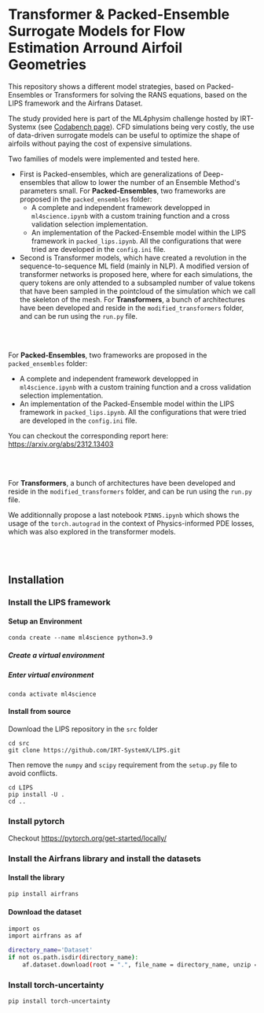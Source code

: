 # Transformer & Packed-Ensemble Surrogate Models for Flow Estimation Arround Airfoil Geometries

This repository shows a different model strategies, based on Packed-Ensembles or Transformers for solving the RANS equations, based on the LIPS framework and the Airfrans Dataset.

The study provided here is part of the ML4physim challenge hosted by IRT-Systemx (see [Codabench page](https://www.codabench.org/competitions/1534/)).
CFD simulations being very costly, the use of data-driven surrogate models can be useful to optimize the shape of airfoils without paying the cost of expensive simulations.

Two families of models were implemented and tested here. 
- First is Packed-ensembles, which are generalizations of Deep-ensembles that allow to lower the number of an Ensemble Method's parameters small. For **Packed-Ensembles**, two frameworks are proposed in the `packed_ensembles` folder:
    - A complete and independent framework developped in `ml4science.ipynb` with a custom training function and a cross validation selection implementation.
    - An implementation of the Packed-Ensemble model within the LIPS framework in `packed_lips.ipynb`. All the configurations that were tried are developed in the `config.ini` file.
- Second is Transformer models, which have created a revolution in the sequence-to-sequence ML field (mainly in NLP). A modified version of transformer networks is proposed here, where for each simulations, the query tokens are only attended to a subsampled number of value tokens that have been sampled in the pointcloud of the simulation which we call the skeleton of the mesh. For **Transformers**, a bunch of architectures have been developed and reside in the `modified_transformers` folder, and can be run using the `run.py` file.

<br></br>

For **Packed-Ensembles**, two frameworks are proposed in the `packed_ensembles` folder:
- A complete and independent framework developped in `ml4science.ipynb` with a custom training function and a cross validation selection implementation.
- An implementation of the Packed-Ensemble model within the LIPS framework in `packed_lips.ipynb`. All the configurations that were tried are developed in the `config.ini` file.

You can checkout the corresponding report here: https://arxiv.org/abs/2312.13403

<br></br>

For **Transformers**, a bunch of architectures have been developed and reside in the `modified_transformers` folder, and can be run using the `run.py` file.

We additionnally propose a last notebook `PINNS.ipynb` which shows the usage of the `torch.autograd` in the context of Physics-informed PDE losses, which was also explored in the transformer models.

<br></br>

## Installation

### Install the LIPS framework

#### Setup an Environment

```commandline
conda create --name ml4science python=3.9
```

##### Create a virtual environment

##### Enter virtual environment
```commandline
conda activate ml4science
```

#### Install from source
Download the LIPS repository in the `src` folder
```commandline
cd src
git clone https://github.com/IRT-SystemX/LIPS.git
```
Then remove the `numpy` and `scipy` requirement from the `setup.py` file to avoid conflicts.

```commandline
cd LIPS
pip install -U .
cd ..
```

### Install pytorch
Checkout https://pytorch.org/get-started/locally/

### Install the Airfrans library and install the datasets

#### Install the library
```sh
pip install airfrans
```

#### Download the dataset
```sh
import os
import airfrans as af

directory_name='Dataset'
if not os.path.isdir(directory_name):
    af.dataset.download(root = ".", file_name = directory_name, unzip = True, OpenFOAM = False)
```

### Install torch-uncertainty
```sh
pip install torch-uncertainty
```
